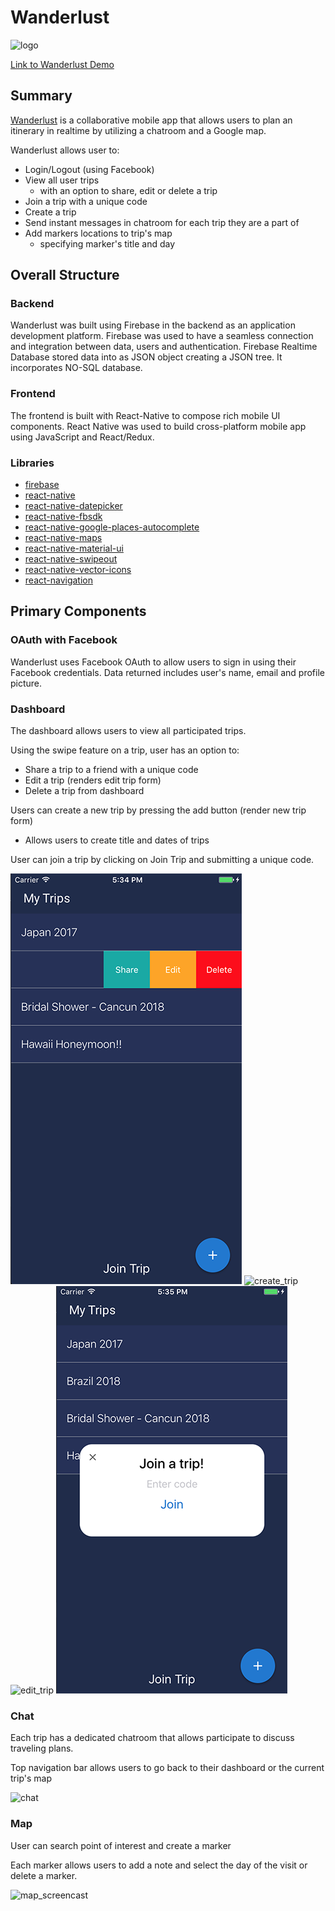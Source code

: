 # Wanderlust
![logo](https://raw.githubusercontent.com/katrinalui/wanderlust/master/docs/readme_images/Wanderlust_long_multi.png)

[Link to Wanderlust Demo](https://wanderlust-travel.firebaseapp.com/)

## Summary
[Wanderlust](https://wanderlust-travel.firebaseapp.com/) is a collaborative mobile app that allows users to plan an itinerary in realtime by utilizing a chatroom and a Google map.

Wanderlust allows user to:
- Login/Logout (using Facebook)
- View all user trips
  - with an option to share, edit or delete a trip
- Join a trip with a unique code
- Create a trip
- Send instant messages in chatroom for each trip they are a part of
- Add markers locations to trip's map
  - specifying marker's title and day

## Overall Structure

### Backend
Wanderlust was built using Firebase in the backend as an application development platform. Firebase was used to have a seamless connection and integration between data, users and authentication. Firebase Realtime Database stored data into as JSON object creating a JSON tree. It incorporates NO-SQL database.

### Frontend
The frontend is built with React-Native to compose rich mobile UI components. React Native was used to build cross-platform mobile app using JavaScript and React/Redux.

### Libraries
- [firebase](https://www.npmjs.com/package/firebase)
- [react-native](https://www.npmjs.com/package/react-native)
- [react-native-datepicker](https://www.npmjs.com/package/react-native-datepicker)
- [react-native-fbsdk](https://www.npmjs.com/package/react-native-fbsdk)
- [react-native-google-places-autocomplete](https://www.npmjs.com/package/react-native-google-places-autocomplete)
- [react-native-maps](https://www.npmjs.com/package/react-native-maps)
- [react-native-material-ui](https://www.npmjs.com/package/react-native-material-ui)
- [react-native-swipeout](https://www.npmjs.com/package/react-native-swipeout)
- [react-native-vector-icons](https://www.npmjs.com/package/react-native-vector-icons)
- [react-navigation](https://www.npmjs.com/package/react-navigation)


## Primary Components

### OAuth with Facebook
Wanderlust uses Facebook OAuth to allow users to sign in using their Facebook credentials.
Data returned includes user's name, email and profile picture.

### Dashboard
The dashboard allows users to view all participated trips.

Using the swipe feature on a trip, user has an option to:
- Share a trip to a friend with a unique code
- Edit a trip (renders edit trip form)
- Delete a trip from dashboard

Users can create a new trip by pressing the add button (render new trip form)
- Allows users to create title and dates of trips

User can join a trip by clicking on Join Trip and submitting a unique code.

![dashboard](https://raw.githubusercontent.com/katrinalui/wanderlust/master/docs/readme_images/dashboard.png)
![create_trip](https://raw.githubusercontent.com/katrinalui/wanderlust/master/docs/readme_images/create_trip.png)
![edit_trip](https://raw.githubusercontent.com/katrinalui/wanderlust/master/docs/readme_images/edit_trip.png)
![join_trip](https://raw.githubusercontent.com/katrinalui/wanderlust/master/docs/readme_images/join_trip.png)

### Chat
Each trip has a dedicated chatroom that allows participate to discuss traveling plans.

Top navigation bar allows users to go back to their dashboard or the current trip's map

![chat](https://res.cloudinary.com/shuttr/image/upload/v1508814875/chat_demo.gif)

### Map
User can search point of interest and create a marker

Each marker allows users to add a note and select the day of the visit or delete a marker.

![map_screencast](https://res.cloudinary.com/shuttr/image/upload/v1508815866/mapscreencast2_ojjwyy.gif)
<!-- ![japan_search](https://raw.githubusercontent.com/katrinalui/wanderlust/master/docs/readme_images/japan_search.png)
![creating_marker](https://raw.githubusercontent.com/katrinalui/wanderlust/master/docs/readme_images/creating_marker.png)
![marker_option](https://raw.githubusercontent.com/katrinalui/wanderlust/master/docs/readme_images/marker_options.png) -->
